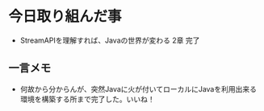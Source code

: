 # 今日取り組んだ事
- StreamAPIを理解すれば、Javaの世界が変わる 2章 完了

## 一言メモ
- 何故から分からんが、突然Javaに火が付いてローカルにJavaを利用出来る環境を構築する所まで完了した。いいね！
